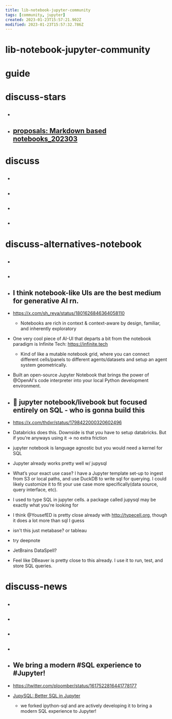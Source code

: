 ```yaml
---
title: lib-notebook-jupyter-community
tags: [community, jupyter]
created: 2023-01-23T15:57:21.902Z
modified: 2023-01-23T15:57:32.786Z
---
```


# lib-notebook-jupyter-community

# guide

# discuss-stars
- ## 

- ## [proposals: Markdown based notebooks_202303](https://github.com/jupyter/enhancement-proposals/pull/103)

# discuss
- ## 

- ## 

- ## 

- ## 
# discuss-alternatives-notebook
- ## 

- ## 

- ## I think notebook-like UIs are the best medium for generative AI rn. 
- https://x.com/sh_reya/status/1801626846364058110
  - Notebooks are rich in context & context-aware by design, familiar, and inherently exploratory
- One very cool piece of AI-UI that departs a bit from the notebook paradigm is Infinite Tech: https://infinite.tech
  - Kind of like a mutable notebook grid, where you can connect different cells/panels to different agents/datasets and setup an agent system geometrically.
- Built an open-source Jupyter Notebook that brings the power of @OpenAI's code interpreter into your local Python development environment.

- ## 👣 jupyter notebook/livebook but focused entirely on SQL - who is gonna build this
- https://x.com/thdxr/status/1798422000320602496
- Databricks does this. Downside is that you have to setup databricks. But if you’re anyways using it -> no extra friction

- jupyter notebook is language agnostic but you would need a kernel for SQL
- Jupyter already works pretty well w/ jupysql

- What’s your exact use case? I have a Jupyter template set-up to ingest from S3 or local paths, and use DuckDB to write sql for querying. I could likely customize it to fit your use case more specifically(data source, query interface, etc).

- I used to type SQL in jupyter cells. a package called jupysql may be exactly what you're looking for

- I think @YousefED is pretty close already with http://typecell.org, though it does a lot more than sql I guess

- isn't this just metabase? or tableau

- try deepnote

- JetBrains DataSpell?

- Feel like DBeaver is pretty close to this already. I use it to run, test, and store SQL queries.
# discuss-news
- ## 

- ## 

- ## 

- ## 

- ## We bring a modern #SQL experience to #Jupyter! 
- https://twitter.com/ploomber/status/1617522816441778177
- [JupySQL: Better SQL in Jupyter](https://ploomber.io/blog/jupysql/)
  - we forked ipython-sql and are actively developing it to bring a modern SQL experience to Jupyter!
